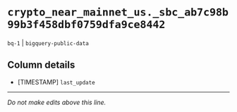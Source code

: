 # `crypto_near_mainnet_us._sbc_ab7c98b99b3f458dbf0759dfa9ce8442`
`bq-1` | `bigquery-public-data`

## Column details
* [TIMESTAMP] `last_update`

-------------------------------------------------------------------------------
*Do not make edits above this line.*
